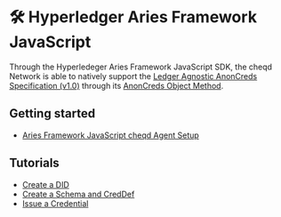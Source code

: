 # 🛠 Hyperledger Aries Framework JavaScript

Through the Hyperledeger Aries Framework JavaScript SDK, the cheqd Network is able to natively support the [Ledger Agnostic AnonCreds Specification (v1.0)](https://hyperledger.github.io/anoncreds-spec/) through its [AnonCreds Object Method](https://docs.cheqd.io/identity/guides/anoncreds).

## Getting started

* [Aries Framework JavaScript cheqd Agent Setup](https://aries.js.org/guides/next/getting-started/set-up/cheqd)

## Tutorials

* [Create a DID](https://aries.js.org/guides/next/tutorials/cheqd])
* [Create a Schema and CredDef](https://aries.js.org/guides/next/tutorials/registering-schema-and-credential-definition)
* [Issue a Credential](https://aries.js.org/guides/next/tutorials/issue-a-credential)

